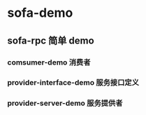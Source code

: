 # sofa-demo

## sofa-rpc 简单 demo

### comsumer-demo 消费者
### provider-interface-demo 服务接口定义
### provider-server-demo 服务提供者
